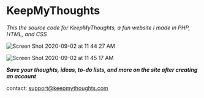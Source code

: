 # KeepMyThoughts
*This the source code for KeepMyThoughts, a fun website I made in PHP, HTML, and CSS*

![Screen Shot 2020-09-02 at 11 44 27 AM](https://user-images.githubusercontent.com/39470477/92005861-fc385a80-ed11-11ea-8ed8-b39373e3bf3b.png)

![Screen Shot 2020-09-02 at 11 45 17 AM](https://user-images.githubusercontent.com/39470477/92005901-0bb7a380-ed12-11ea-9191-80abc0caf6fb.png)

***Save your thoughts, ideas, to-do lists, and more on the site after creating an account***

contact: support@keepmythoughts.com
